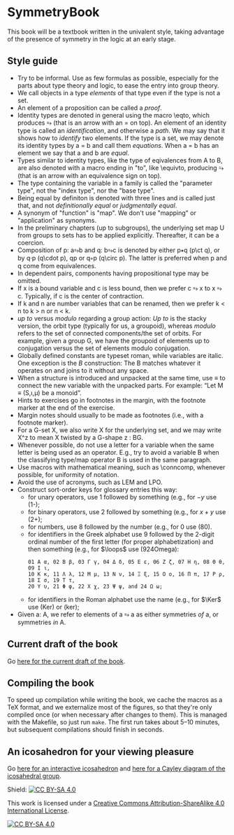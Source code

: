 # SymmetryBook
This book will be a textbook written in the univalent style, taking advantage of the presence of symmetry in the logic at an early stage.

## Style guide

- Try to be informal.  Use as few formulas as possible, especially for the parts about type theory and logic, to ease the entry into group theory.
- We call objects in a type *elements* of that type even if the type is not a set.
- An element of a proposition can be called a *proof*.
- Identity types are denoted in general using the macro \eqto, which produces ⥱ (that is an arrow with an = on top). An element of an identity type is called an *identification*, and otherwise a *path*. We may say that it shows how to *identify* two elements.
  If the type is a set, we may denote its identity types by a = b and call them *equations*. When a = b has an element we say that a and b are *equal*.
- Types similar to identity types, like the type of eqivalences from A to B, are also denoted with a macro ending in "to", like \equivto, producing ⥲ (that is an arrow with an equivalence sign on top).
- The type containing the variable in a family is called the "parameter type", not the "index type", nor the "base type".
- Being equal by definiton is denoted with three lines and is called just that, and not *definitionally equal* or *judgmentally equal*.
- A synonym of "function" is "map".  We don't use "mapping" or "application" as synonyms.
- In the preliminary chapters (up to subgroups), the underlying set map U from groups to sets has to be applied explicitly. Thereafter, it can be a coercion.
- Composition of p: a⥱b and q: b⥱c is denoted by either p∗q (p\ct q), or by q·p (q\cdot p), qp or q∘p (q\circ p). The latter is preferred when p and q come from equivalences.
- In dependent pairs, components having propositional type may be omitted.
- If x is a bound variable and c is less bound, then we prefer c ⥱ x to x ⥱ c. Typically, if c is the center of contraction.
- If k and n are number variables that can be renamed, then we prefer k < n to k > n or n < k.
- *up to* versus *modulo* regarding a group action: *Up to* is the stacky version, the orbit type (typically for us, a groupoid), whereas *modulo* refers to the set of connected components/the set of orbits. For example, given a group G, we have the groupoid of elements up to conjugation versus the set of elements modulo conjugation.
- Globally defined constants are typeset roman, while variables are italic. One exception is the *B* construction: The B matches whatever it operates on and joins to it without any space.
- When a structure is introduced and unpacked at the same time, use ≡ to connect the new variable with the unpacked parts. For example: “Let M ≡ (S,ι,μ) be a monoid”.
- Hints to exercises go in footnotes in the margin, with the footnote marker at the end of the exercise.
- Margin notes should usually to be made as footnotes (i.e., with a footnote marker).
- For a G-set X, we also write X for the underlying set, and we may write X^z to mean X twisted by a G-shape z : BG.
- Whenever possible, do not use a letter for a variable when the same letter is being used as an operator. E.g., try to avoid a variable B when the classifying type/map operator B is used in the same paragraph.
- Use macros with mathematical meaning, such as \conncomp, whenever possible, for uniformity of notation.
- Avoid the use of acronyms, such as LEM and LPO.
- Construct sort-order keys for glossary entries this way:
  + for unary operators, use 1 followed by something (e.g., for $-y$ use (1-);
  + for binary operators, use 2 followed by something (e.g., for $x+y$ use (2+);
  + for numbers, use 8 followed by the number (e.g., for $0$ use (80).
  + for identifiers in the Greek alphabet use 9 followed by the 2-digit ordinal number of the first letter (for proper alphabetization) and then something (e.g., for $\loops$ use (924Omega):
    ```
    01 Α α, 02 Β β, 03 Γ γ, 04 Δ δ, 05 Ε ε, 06 Ζ ζ, 07 Η η, 08 Θ θ, 09 Ι ι,
    10 Κ κ, 11 Λ λ, 12 Μ μ, 13 Ν ν, 14 Ξ ξ, 15 Ο ο, 16 Π π, 17 Ρ ρ, 18 Σ σ, 19 Τ τ,
    20 Υ υ, 21 Φ φ, 22 Χ χ, 23 Ψ ψ, and 24 Ω ω;
    ```
  + for identifiers in the Roman alphabet use the name (e.g., for $\Ker$ use (Ker) or (ker);
- Given a: A, we refer to elements of a ⥱ a as either symmetries *of* a, or symmetries *in* A.

## Current draft of the book

Go [here for the current draft of the book](https://unimath.github.io/SymmetryBook/book.pdf).

## Compiling the book

To speed up compilation while writing the book, we cache the macros as a TeX format, and we externalize most of the figures,
so that they're only compiled once (or when necessary after changes to them).
This is managed with the Makefile, so just run `make`. The first run takes about 5–10 minutes, but subsequent compilations should finish in seconds.

## An icosahedron for your viewing pleasure

Go [here for an interactive icosahedron](https://unimath.github.io/SymmetryBook/icosahedron.html)
and [here for a Cayley diagram of the icosahedral group](https://unimath.github.io/SymmetryBook/icocayley.html).

Shield: [![CC BY-SA 4.0][cc-by-sa-shield]][cc-by-sa]

This work is licensed under a
[Creative Commons Attribution-ShareAlike 4.0 International License][cc-by-sa].

[![CC BY-SA 4.0][cc-by-sa-image]][cc-by-sa]

[cc-by-sa]: http://creativecommons.org/licenses/by-sa/4.0/
[cc-by-sa-image]: https://licensebuttons.net/l/by-sa/4.0/88x31.png
[cc-by-sa-shield]: https://img.shields.io/badge/License-CC%20BY--SA%204.0-lightgrey.svg
